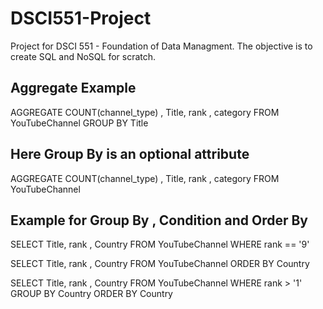 # DSCI551-Project
Project for DSCI 551 - Foundation of Data Managment. The objective is to create SQL and NoSQL for scratch.



## Aggregate Example

AGGREGATE COUNT(channel_type) , Title, rank  ,  category FROM YouTubeChannel GROUP BY Title

## Here Group By is an optional attribute

AGGREGATE COUNT(channel_type) , Title, rank  ,  category FROM YouTubeChannel

## Example for Group By , Condition and Order By

SELECT Title, rank , Country FROM YouTubeChannel WHERE rank == '9'

SELECT Title, rank , Country FROM YouTubeChannel ORDER BY Country

SELECT Title, rank , Country FROM YouTubeChannel WHERE rank > '1' GROUP BY Country ORDER BY Country